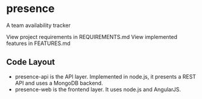 # presence
A team availability tracker

View project requirements in REQUIREMENTS.md
View implemented features in FEATURES.md

## Code Layout

- presence-api is the API layer. Implemented in node.js, it presents a REST API and uses a MongoDB backend.
- presence-web is the frontend layer. It uses node.js and AngularJS.
